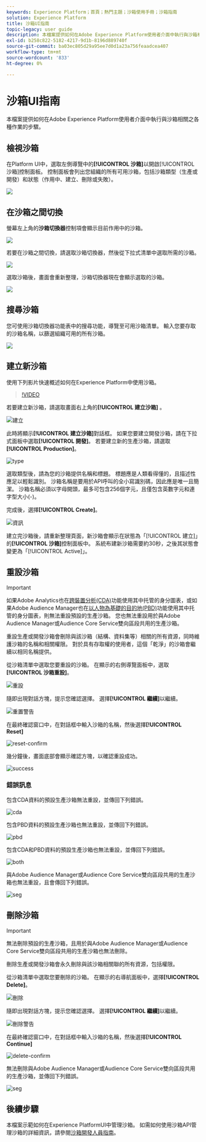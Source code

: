 ```yaml
---
keywords: Experience Platform；首頁；熱門主題；沙箱使用手冊；沙箱指南
solution: Experience Platform
title: 沙箱UI指南
topic-legacy: user guide
description: 本檔案提供如何在Adobe Experience Platform使用者介面中執行與沙箱相關之各種作業的步驟。
exl-id: b258c822-5182-4217-9d1b-8196d889740f
source-git-commit: ba03ec805d29a95ee7d0d1a23a756feaadcea407
workflow-type: tm+mt
source-wordcount: '833'
ht-degree: 0%

---
```


# 沙箱UI指南

本檔案提供如何在Adobe Experience Platform使用者介面中執行與沙箱相關之各種作業的步驟。

## 檢視沙箱

在Platform UI中，選取左側導覽中的&#x200B;**[!UICONTROL 沙箱]**&#x200B;以開啟[!UICONTROL 沙箱]控制面板。 控制面板會列出您組織的所有可用沙箱，包括沙箱類型（生產或開發）和狀態（作用中、建立、刪除或失敗）。

![](../images/ui/view-sandboxes.png)

## 在沙箱之間切換

螢幕左上角的&#x200B;**沙箱切換器**&#x200B;控制項會顯示目前作用中的沙箱。

![](../images/ui/sandbox-switcher.png)

若要在沙箱之間切換，請選取沙箱切換器，然後從下拉式清單中選取所需的沙箱。

![](../images/ui/switcher-menu.png)

選取沙箱後，畫面會重新整理，沙箱切換器現在會顯示選取的沙箱。

![](../images/ui/switched.png)

## 搜尋沙箱

您可使用沙箱切換器功能表中的搜尋功能，導覽至可用沙箱清單。 輸入您要存取的沙箱名稱，以篩選組織可用的所有沙箱。

![](../images/ui/sandbox-search.png)

## 建立新沙箱

使用下列影片快速概述如何在Experience Platform中使用沙箱。

>[!VIDEO](https://video.tv.adobe.com/v/29838/?quality=12&learn=on)

若要建立新沙箱，請選取畫面右上角的&#x200B;**[!UICONTROL 建立沙箱]** 。

![建立](../images/ui/create.png)

此時將顯示&#x200B;**[!UICONTROL 建立沙箱]**&#x200B;對話框。 如果您要建立開發沙箱，請在下拉式面板中選取&#x200B;**[!UICONTROL 開發]**。 若要建立新的生產沙箱，請選取&#x200B;**[!UICONTROL Production]**。

![type](../images/ui/type.png)

選取類型後，請為您的沙箱提供名稱和標題。 標題應是人類看得懂的，且描述性應足以輕鬆識別。 沙箱名稱是要用於API呼叫的全小寫識別碼，因此應是唯一且簡潔。 沙箱名稱必須以字母開頭，最多可包含256個字元，且僅包含英數字元和連字型大小(-)。

完成後，選擇&#x200B;**[!UICONTROL Create]**。

![資訊](../images/ui/info.png)

建立完沙箱後，請重新整理頁面，新沙箱會顯示在狀態為「[!UICONTROL 建立]」的&#x200B;**[!UICONTROL 沙箱]**&#x200B;控制面板中。 系統布建新沙箱需要約30秒，之後其狀態會變更為「[!UICONTROL Active]」。

## 重設沙箱

>[!IMPORTANT]
>
>如果Adobe Analytics也在[跨裝置分析(CDA)](https://experienceleague.adobe.com/docs/analytics/components/cda/overview.html)功能使用其中托管的身分圖表，或如果Adobe Audience Manager也在[以人物為基礎的目的地(PBD)](https://experienceleague.adobe.com/docs/audience-manager/user-guide/features/destinations/people-based/people-based-destinations-overview.html)功能使用其中托管的身分圖表，則無法重設預設的生產沙箱。 您也無法重設用於與Adobe Audience Manager或Audience Core Service雙向區段共用的生產沙箱。

重設生產或開發沙箱會刪除與該沙箱（結構、資料集等）相關的所有資源，同時維護沙箱的名稱和相關權限。 對於具有存取權的使用者，這個「乾淨」的沙箱會繼續以相同名稱提供。

從沙箱清單中選取您要重設的沙箱。 在顯示的右側導覽面板中，選取&#x200B;**[!UICONTROL 沙箱重設]**。

![重設](../images/ui/reset.png)

隨即出現對話方塊，提示您確認選擇。 選擇&#x200B;**[!UICONTROL 繼續]**&#x200B;以繼續。

![重置警告](../images/ui/reset-warning.png)

在最終確認窗口中，在對話框中輸入沙箱的名稱，然後選擇&#x200B;**[!UICONTROL Reset]**

![reset-confirm](../images/ui/reset-confirm.png)

幾分鐘後，畫面底部會顯示確認方塊，以確認重設成功。

![success](../images/ui/success.png)

### 錯誤訊息

包含CDA資料的預設生產沙箱無法重設，並傳回下列錯誤。

![cda](../images/ui/cda.png)

包含PBD資料的預設生產沙箱也無法重設，並傳回下列錯誤。

![pbd](../images/ui/pbd.png)

包含CDA和PBD資料的預設生產沙箱也無法重設，並傳回下列錯誤。

![both](../images/ui/both.png)

與Adobe Audience Manager或Audience Core Service雙向區段共用的生產沙箱也無法重設，且會傳回下列錯誤。

![seg](../images/ui/seg.png)

## 刪除沙箱

>[!IMPORTANT]
>
>無法刪除預設的生產沙箱，且用於與Adobe Audience Manager或Audience Core Service雙向區段共用的生產沙箱也無法刪除。

刪除生產或開發沙箱會永久刪除與該沙箱相關聯的所有資源，包括權限。

從沙箱清單中選取您要刪除的沙箱。 在顯示的右導航面板中，選擇&#x200B;**[!UICONTROL Delete]**。

![刪除](../images/ui/delete.png)

隨即出現對話方塊，提示您確認選擇。 選擇&#x200B;**[!UICONTROL 繼續]**&#x200B;以繼續。

![刪除警告](../images/ui/delete-warning.png)

在最終確認窗口中，在對話框中輸入沙箱的名稱，然後選擇&#x200B;**[!UICONTROL Continue]**

![delete-confirm](../images/ui/delete-confirm.png)

無法刪除與Adobe Audience Manager或Audience Core Service雙向區段共用的生產沙箱，並傳回下列錯誤。

![seg](../images/ui/seg.png)

## 後續步驟

本檔案示範如何在Experience PlatformUI中管理沙箱。 如需如何使用沙箱API管理沙箱的詳細資訊，請參閱[沙箱開發人員指南](../api/getting-started.md)。
